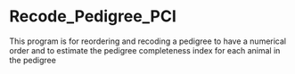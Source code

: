 # Recode_Pedigree_PCI
This program is for reordering and recoding a pedigree to have a numerical order and to estimate the pedigree completeness index for each animal in the pedigree
